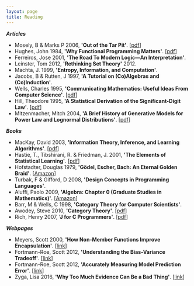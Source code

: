 ```yaml
---
layout: page
title: Reading
---
```


**_Articles_**

* Mosely, B & Marks P 2006, **'Out of the Tar Pit'**.  [[pdf](https://github.com/papers-we-love/papers-we-love/blob/master/design/out-of-the-tar-pit.pdf?raw=true)]
* Hughes, John 1984, **'Why Functional Programming Matters'**. [[pdf](https://github.com/papers-we-love/papers-we-love/blob/master/functional_programming/why-functional-programming-matters.pdf)]
* Ferreiros, Jose 2001, **'The Road To Modern Logic—An Interpretation'**.
* Leinster, Tom 2012, **'Rethinking Set Theory'** 2012. 
* Machta, J. 1999, **'Entropy, Information, and Computation'**.
* Jacobs, B & Rutten, J 1997, **'A Tutorial on (Co)Algebras and (Co)Induction'**.
* Wells, Charles 1995,  **'Communicating Mathematics: Useful Ideas From Computer Science'**. [[pdf](http://www.cwru.edu/artsci/math/wells/pub/pdf/commath.pdf)]
* Hill, Theodore 1995,  **'A Statistical Derivation of the Significant-Digit Law'**. [[pdf](https://projecteuclid.org/euclid.ss/1177009869)]
* Mitzenmacher, Mitch 2004, **'A Brief History of Generative Models for Power Law and Lognormal Distributions'**. [[pdf](http://www.eecs.harvard.edu/~michaelm/postscripts/im2004a.pdf)]

**_Books_**

* MacKay, David 2003, **'Information Theory, Inference, and Learning Algorithms'**. [[pdf](http://www.inference.phy.cam.ac.uk/itprnn/book.pdf)]
* Hastie, T., Tibshirani, R. & Friedman, J. 2001, **'The Elements of Statistical Learning'**. [[pdf](http://web.stanford.edu/~hastie/local.ftp/Springer/OLD/ESLII_print4.pdf)]
* Hofstadter, Douglas 1979, **'Gödel, Escher, Bach: An Eternal Golden Braid'**. [[Amazon](http://www.amazon.com/G%C3%B6del-Escher-Bach-Eternal-Golden/dp/0465026567)]
* Turbak, F & Gifford, D 2008,  **'Design Concepts in Programming Languages'**.
* Aluffi, Paolo 2009, **'Algebra: Chapter 0 (Graduate Studies in Mathematics)'**. [[Amazon](http://www.amazon.com/Algebra-Chapter-Graduate-Studies-Mathematics/dp/0821847813)]
* Barr, M & Wells, C 1998, **'Category Theory for Computer Scientists'**.
* Awodey, Steve 2010,  **'Category Theory'**. [[pdf](http://www.mpi-sws.org/~dreyer/courses/catlogic/awodey.pdf)]
* Rich, Henry 2007, **'J for C Programmers'**. [[pdf](http://code.jsoftware.com/mediawiki/images/8/80/JforC20071003.pdf)]

**_Webpages_**

* Meyers, Scott 2000, **'How Non-Member Functions Improve Encapsulation'**. [[link](http://www.drdobbs.com/cpp/how-non-member-functions-improve-encapsu/184401197)]
* Fortmann-Roe, Scott 2012, **'Understanding the Bias-Variance Tradeoff'**. [[link](http://scott.fortmann-roe.com/docs/BiasVariance.html)]
* Fortmann-Roe, Scott 2012, **'Accurately Measuring Model Prediction Error'**. [[link](http://scott.fortmann-roe.com/docs/MeasuringError.html)]
* Zyga, Lisa 2016, **'Why Too Much Evidence Can Be a Bad Thing'**. [[link](http://m.phys.org/news/2016-01-evidence-bad.html#)]


